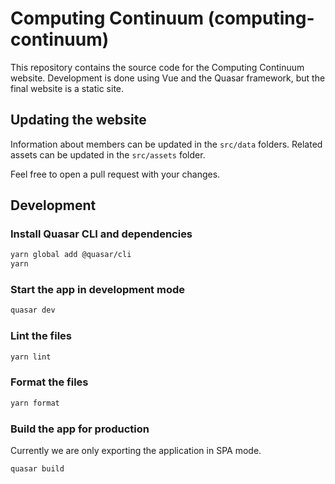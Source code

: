 # Computing Continuum (computing-continuum)

This repository contains the source code for the Computing Continuum website.
Development is done using Vue and the Quasar framework, but the final website is a static site.

## Updating the website

Information about members can be updated in the `src/data` folders.
Related assets can be updated in the `src/assets` folder.

Feel free to open a pull request with your changes.

## Development

### Install Quasar CLI and dependencies

```bash
yarn global add @quasar/cli
yarn
```

### Start the app in development mode

```bash
quasar dev
```

### Lint the files

```bash
yarn lint
```

### Format the files

```bash
yarn format
```

### Build the app for production

Currently we are only exporting the application in SPA mode.

```bash
quasar build
```
